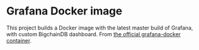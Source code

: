 # Grafana Docker image

This project builds a Docker image with the latest master build of Grafana, with custom BigchainDB dashboard. From [the official grafana-docker container](https://github.com/grafana/grafana-docker).
